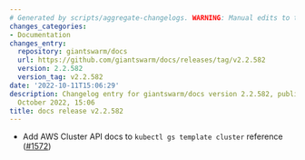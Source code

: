 ```yaml
---
# Generated by scripts/aggregate-changelogs. WARNING: Manual edits to this files will be overwritten.
changes_categories:
- Documentation
changes_entry:
  repository: giantswarm/docs
  url: https://github.com/giantswarm/docs/releases/tag/v2.2.582
  version: 2.2.582
  version_tag: v2.2.582
date: '2022-10-11T15:06:29'
description: Changelog entry for giantswarm/docs version 2.2.582, published on 11
  October 2022, 15:06
title: docs release v2.2.582
---
```


- Add AWS Cluster API docs to `kubectl gs template cluster` reference ([#1572](https://github.com/giantswarm/docs/pull/1572))

